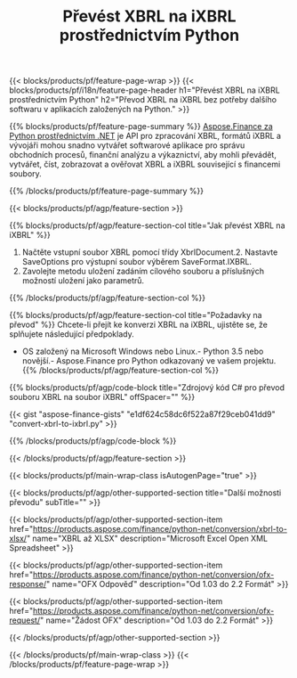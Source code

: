 ﻿---
title: Převést XBRL na iXBRL prostřednictvím Python
description: Ukázkový kód pro konverzi XBRL na iXBRL Python. Použijte API ukázkový kód pro dávkový převod souborů XBRL na iXBRL v aplikacích založených na Python. 
url: /cs/python-net/conversion/xbrl-to-ixbrl/
family: finance
platformtag: python
feature: convert
informat: XBRL
outformat: iXBRL
otherformats: XLSX
---
{{< blocks/products/pf/feature-page-wrap >}}
{{< blocks/products/pf/i18n/feature-page-header h1="Převést XBRL na iXBRL prostřednictvím Python" h2="Převod XBRL na iXBRL bez potřeby dalšího softwaru v aplikacích založených na Python." >}}

{{% blocks/products/pf/feature-page-summary %}}
[Aspose.Finance za Python prostřednictvím .NET](https://products.aspose.com/finance/python-net/) je API pro zpracování XBRL, formátů iXBRL a vývojáři mohou snadno vytvářet softwarové aplikace pro správu obchodních procesů, finanční analýzu a výkaznictví, aby mohli převádět, vytvářet, číst, zobrazovat a ověřovat XBRL a iXBRL související s financemi soubory. 

{{% /blocks/products/pf/feature-page-summary %}}

{{< blocks/products/pf/agp/feature-section >}}

{{% blocks/products/pf/agp/feature-section-col title="Jak převést XBRL na iXBRL" %}}
1. Načtěte vstupní soubor XBRL pomocí třídy XbrlDocument.2. Nastavte SaveOptions pro výstupní soubor výběrem SaveFormat.IXBRL.
3. Zavolejte metodu uložení zadáním cílového souboru a příslušných možností uložení jako parametrů.

{{% /blocks/products/pf/agp/feature-section-col %}}

{{% blocks/products/pf/agp/feature-section-col title="Požadavky na převod" %}}
Chcete-li přejít ke konverzi XBRL na iXBRL, ujistěte se, že splňujete následující předpoklady. 
- OS založený na Microsoft Windows nebo Linux.- Python 3.5 nebo novější.- Aspose.Finance pro Python odkazovaný ve vašem projektu.{{% /blocks/products/pf/agp/feature-section-col %}}

{{% blocks/products/pf/agp/code-block title="Zdrojový kód C# pro převod souboru XBRL na soubor iXBRL" offSpacer="" %}}

{{< gist "aspose-finance-gists" "e1df624c58dc6f522a87f29ceb041dd9" "convert-xbrl-to-ixbrl.py" >}}

{{% /blocks/products/pf/agp/code-block %}}

{{< /blocks/products/pf/agp/feature-section >}}

{{< blocks/products/pf/main-wrap-class isAutogenPage="true" >}}

{{< blocks/products/pf/agp/other-supported-section title="Další možnosti převodu" subTitle="" >}}

{{< blocks/products/pf/agp/other-supported-section-item href="https://products.aspose.com/finance/python-net/conversion/xbrl-to-xlsx/" name="XBRL až XLSX" description="Microsoft Excel Open XML Spreadsheet" >}}

{{< blocks/products/pf/agp/other-supported-section-item href="https://products.aspose.com/finance/python-net/conversion/ofx-response/" name="OFX Odpověď" description="Od 1.03 do 2.2 Formát" >}}

{{< blocks/products/pf/agp/other-supported-section-item href="https://products.aspose.com/finance/python-net/conversion/ofx-request/" name="Žádost OFX" description="Od 1.03 do 2.2 Formát" >}}

{{< /blocks/products/pf/agp/other-supported-section >}}

{{< /blocks/products/pf/main-wrap-class >}}
{{< /blocks/products/pf/feature-page-wrap >}}